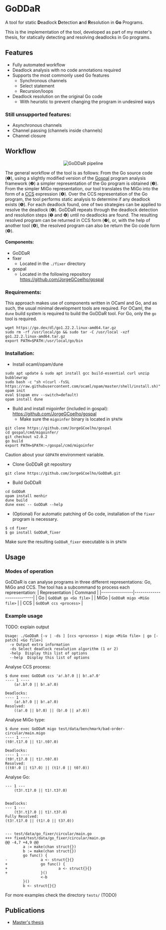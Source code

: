 # GoDDaR
A tool for static **D**eadlock **D**etection **a**nd **R**esolution in **Go** Programs.

This is the implementation of the tool, developed as part of my master's thesis, for statically
detecting and resolving deadlocks in Go programs.

## Features

* Fully automated workflow
* Deadlock analysis with no code annotations required
* Supports the most commonly used Go features
  * Synchronous channels
  * Select statement
  * Recursion/loops
* Deadlock resolution on the original Go code
  * With heuristic to prevent changing the program in undesired ways


### Still unsupported features:
* Asynchronous channels
* Channel passing (channels inside channels)
* Channel closure

## Workflow

<p align="center"> <img src="assets/pipeline.svg" alt="GoDDaR pipeline" title="GoDDaR pipeline" /> </p>

The general workflow of the tool is as follows:
From the Go source code (❶), using a slightly modified version of the
[Gospal](https://github.com/JorgeGCoelho/gospal) program analysis framework (❷) a simpler representation
of the Go program is obtained (❸). From the simpler MiGo representation, our tool translates the MiGo
into the form of a [CCS](https://en.wikipedia.org/wiki/Calculus_of_communicating_systems) expression (❹). 
Over the CCS representation of the Go program, the tool performs static analysis to determine if any
deadlock exists (❺). For each deadlock found, one of two strategies can be applied to resolve the deadlock (❻).
GoDDaR repeats through the deadlock detection and resolution steps (❺ and ❻) until no deadlocks are found.
The resulting resolved program can be returned in CCS form (❼), or, with the help of another tool (❽),
the resolved program can also be return the Go code form (❾).


#### Components:

* GoDDaR
* fixer
  * Located in the `./fixer` directory
* gospal
  * Located in the following repository https://github.com/JorgeGCoelho/gospal

### Requirements:

This approach makes use of components written in OCaml and Go, and as such, the usual minimal development tools are required.
For OCaml, the `dune` build system is required to build the GoDDaR tool.
For Go, only the `go` tool is required.

```
wget https://go.dev/dl/go1.22.2.linux-amd64.tar.gz
sudo rm -rf /usr/local/go && sudo tar -C /usr/local -xzf go1.22.2.linux-amd64.tar.gz
export PATH=$PATH:/usr/local/go/bin
```

### Installation:

* Install ocaml/opam/dune
```
sudo apt update & sudo apt install gcc build-essential curl unzip bubblewrap
sudo bash -c "sh <(curl -fsSL https://raw.githubusercontent.com/ocaml/opam/master/shell/install.sh)"
opam init
eval $(opam env --switch=default)
opam install dune
```

* Build and install migoinfer (included in gospal): https://github.com/JorgeGCoelho/gospal
  * Make sure the `migoinfer` binary is located in `$PATH`
```
git clone https://github.com/JorgeGCoelho/gospal
cd gospal/cmd/migoinfer/
git checkout v2.0.2 
go build
export PATH=$PATH:~/gospal/cmd/migoinfer 
```

Caution about your `GOPATH` environment variable.


* Clone GoDDaR git repository
```
git clone https://github.com/JorgeGCoelho/GoDDaR.git
```
* Build GoDDaR
```
cd GoDDaR
opam install menhir
dune build
dune exec -- GoDDaR --help
```
* (Optional) For automatic patching of Go code, installation of the `fixer` program is necessary.
```
$ cd fixer
$ go install GoDDaR_fixer
```
Make sure the resulting `GoDDaR_fixer` executable is in `$PATH`

## Usage 
### Modes of operation

GoDDaR is can analyse programs in three different representations: Go, MiGo and CCS.
The tool has a subcommand to process each representation:
| Representation | Command                   |
|----------------|---------------------------|
| Go             | `GoDDaR go <Go file>`     |
| MiGo           | `GoDDaR migo <MiGo file>` |
| CCS            | `GoDDaR ccs <process>`    |

### Example usage
TODO: explain output

```
Usage: ./GoDDaR [-v | -ds ] [ccs <process> | migo <MiGo file> | go [-patch] <Go file>]
  -v Output extra information
  -ds Select deadlock resolution algorithm (1 or 2)
  -help  Display this list of options
  --help  Display this list of options
```

Analyse CCS process:
```
$ dune exec GoDDaR ccs 'a!.b?.0 || b!.a?.0'
---- 1 ----
    (a!.b?.0 || b!.a?.0)

Deadlocks:
---- 1 ----
    (a!.b?.0 || b!.a?.0)
Resolved:
    ((a!.0 || b?.0) || (b!.0 || a?.0))
```

Analyse MiGo type:
```
$ dune exec GoDDaR migo test/data/benchmark/bad-order-circular/main.migo
---- 1 ----
(t0!.t1?.0 || t1!.t0?.0)

Deadlocks:
---- 1 ----
(t0!.t1?.0 || t1!.t0?.0)
Resolved:
((t0!.0 || t1?.0) || (t1!.0 || t0?.0))
```

Analyse Go:
```
--- 1 ---
    (t3!.t1?.0 || t1!.t3?.0)


Deadlocks:
--- 1 ---
    (t3!.t1?.0 || t1!.t3?.0)
Fully Resolved:
(t3!.t1?.0 || (t1!.0 || t3?.0))


--- test/data/go_fixer/circular/main.go
+++ fixed/test/data/go_fixer/circular/main.go
@@ -4,7 +4,9 @@
        a := make(chan struct{})
        b := make(chan struct{})
        go func() {
-               a <- struct{}{}
+               go func() {
+                       a <- struct{}{}
+               }()
                <-b
        }()
        b <- struct{}{}
```

For more examples check the directory `tests/` (TODO)

## Publications

* [Master's thesis](assets/Jorge%20Coelho%20-%20Master's%20Dissertation.pdf)
